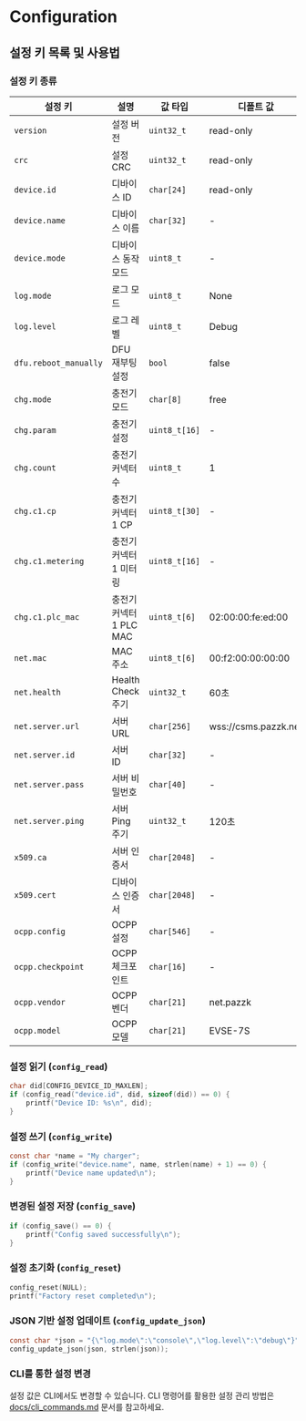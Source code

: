 # Configuration

## 설정 키 목록 및 사용법

### 설정 키 종류

| 설정 키               | 설명                    | 값 타입       | 디폴트 값   |
| --------------------- | ----------------------- | ------------- | ----------- |
| `version`             | 설정 버전               | `uint32_t`    | read-only   |
| `crc`                 | 설정 CRC                | `uint32_t`    | read-only   |
| `device.id`           | 디바이스 ID             | `char[24]`    | read-only   |
| `device.name`         | 디바이스 이름           | `char[32]`    | -           |
| `device.mode`         | 디바이스 동작 모드      | `uint8_t`     | -           |
| `log.mode`            | 로그 모드               | `uint8_t`     | None        |
| `log.level`           | 로그 레벨               | `uint8_t`     | Debug       |
| `dfu.reboot_manually` | DFU 재부팅 설정         | `bool`        | false       |
| `chg.mode`            | 충전기 모드             | `char[8]`     | free        |
| `chg.param`           | 충전기 설정             | `uint8_t[16]` | -           |
| `chg.count`           | 충전기 커넥터 수        | `uint8_t`     | 1           |
| `chg.c1.cp`           | 충전기 커넥터 1 CP      | `uint8_t[30]` | -           |
| `chg.c1.metering`     | 충전기 커넥터 1 미터링  | `uint8_t[16]` | -           |
| `chg.c1.plc_mac`      | 충전기 커넥터 1 PLC MAC | `uint8_t[6]`  | 02:00:00:fe:ed:00 |
| `net.mac`             | MAC 주소                | `uint8_t[6]`  | 00:f2:00:00:00:00 |
| `net.health`          | Health Check 주기       | `uint32_t`    | 60초        |
| `net.server.url`      | 서버 URL                | `char[256]`   | wss://csms.pazzk.net |
| `net.server.id`       | 서버 ID                 | `char[32]`    | -           |
| `net.server.pass`     | 서버 비밀번호           | `char[40]`    | -           |
| `net.server.ping`     | 서버 Ping 주기          | `uint32_t`    | 120초       |
| `x509.ca`             | 서버 인증서             | `char[2048]`  | -           |
| `x509.cert`           | 디바이스 인증서         | `char[2048]`  | -           |
| `ocpp.config`         | OCPP 설정               | `char[546]`   | -           |
| `ocpp.checkpoint`     | OCPP 체크포인트         | `char[16]`    | -           |
| `ocpp.vendor`         | OCPP 벤더               | `char[21]`    | net.pazzk   |
| `ocpp.model`          | OCPP 모델               | `char[21]`    | EVSE-7S     |

### 설정 읽기 (`config_read`)

```c
char did[CONFIG_DEVICE_ID_MAXLEN];
if (config_read("device.id", did, sizeof(did)) == 0) {
    printf("Device ID: %s\n", did);
}
```

### 설정 쓰기 (`config_write`)

```c
const char *name = "My charger";
if (config_write("device.name", name, strlen(name) + 1) == 0) {
    printf("Device name updated\n");
}
```

### 변경된 설정 저장 (`config_save`)

```c
if (config_save() == 0) {
    printf("Config saved successfully\n");
}
```

### 설정 초기화 (`config_reset`)

```c
config_reset(NULL);
printf("Factory reset completed\n");
```

### JSON 기반 설정 업데이트 (`config_update_json`)

```c
const char *json = "{\"log.mode\":\"console\",\"log.level\":\"debug\"}";
config_update_json(json, strlen(json));
```

### CLI를 통한 설정 변경
설정 값은 CLI에서도 변경할 수 있습니다. CLI 명령어를 활용한 설정 관리 방법은 [docs/cli_commands.md](docs/cli_commands.md) 문서를 참고하세요.
